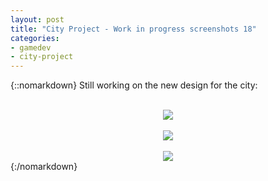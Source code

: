 ```yaml
---
layout: post
title: "City Project - Work in progress screenshots 18"
categories:
- gamedev
- city-project
---
```


{::nomarkdown}
Still working on the new design for the city:<br /><br /><div class="separator" style="clear: both; text-align: center;"><img border="0" src="http://2.bp.blogspot.com/-sh7jYIwWWm4/TnJEMSGcBeI/AAAAAAAAALI/_DHlzDuvYJA/s1600/blog.binarynonsense.com_20110915_2.jpg" /></div><br /><div class="separator" style="clear: both; text-align: center;"><img border="0" src="http://3.bp.blogspot.com/-ZJ8k6lVUMwQ/TnJESPlunxI/AAAAAAAAALQ/0xG3AQWPMCE/s1600/blog.binarynonsense.com_20110915_1.jpg" /></div><br /><div class="separator" style="clear: both; text-align: center;"><img border="0" src="http://1.bp.blogspot.com/-o5qIgg58gM8/TnJSmk9GY7I/AAAAAAAAALY/OL5A4t_PgvI/s1600/blog.binarynonsense.com_20110915_3.jpg" /></div>
{:/nomarkdown}